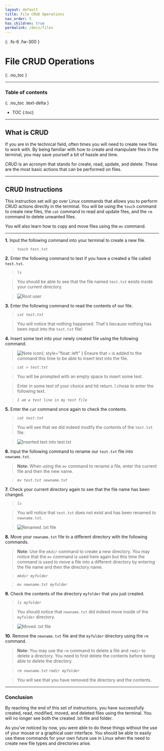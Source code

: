 ```yaml
---
layout: default
title: File CRUD Operations
nav_order: 5
has_children: true
permalink: /docs/files
---
```


{: .fs-6 .fw-300 }

# File CRUD Operations
{: .no_toc }

---

### Table of contents
{: .no_toc .text-delta }
* TOC
{:toc}

---

## What is CRUD

If you are in the technical field, often times you will need to create new files to work with. By being familiar with how to create and manipulate files in the terminal, you may save yourself a bit of hassle and time. 

_CRUD_ is an acronym that stands for create, read, update, and delete. These are the most basic actions that can be performed on files.

---

## CRUD Instructions

This instruction set will go over Linux commands that allows you to perform CRUD actions directly in the terminal. You will be using the `touch` command to create new files, the `cat` command to read and update files, and the `rm` command to delete unwanted files.

 You will also learn how to copy and move files using the *`mv`* command.

---

**1.** Input the following command into your terminal to create a new file.

>```
>touch test.txt
>```


**2.** Enter the following command to test if you have a created a file called `test.txt`.

>```
>ls
>```

>You should be able to see that the file named `test.txt` exists inside your current directory.

>![Root user](https://github.com/dl90/linux-basics/blob/gh-pages/docs/images/files/rootuser.png?raw=true "Root user")


**3.** Enter the following command to read the contents of our file.

>*`cat test.txt`*

>You will notice that nothing happened. That's because nothing has been input into the `test.txt` file!


**4.** Insert some text into your newly created file using the following command.

>![Note icon](https://github.com/dl90/linux-basics/blob/gh-pages/docs/images/icons/note.png?raw=true "Note"){: style="float: left" } Ensure that *`>`* is added to the command this time to be able to insert text into the file.

>*`cat > test.txt`*

>You will be prompted with an empty space to insert some text.

>Enter in some text of your choice and hit return. I chose to enter the following text.

>*`I am a test line in my test file`*


**5.** Enter the *`cat`* command once again to check the contents.

>*`cat test.txt`*

>You will see that we did indeed modify the contents of the `test.txt` file.

>![Inserted text into test.txt](https://github.com/dl90/linux-basics/blob/gh-pages/docs/images/files/insert-text.png?raw=true "test.txt has contents")


**6.** Input the following command to rename our `test.txt` file into `newname.txt`.

>**Note**: When using the *`mv`* command to rename a file, enter the current file and then the new name.

>*`mv test.txt newname.txt`*


**7.** Check your current directory again to see that the file name has been changed.

>*`ls`*

>You will notice that `test.txt` does not exist and has been renamed to `newname.txt`.

>![Renamed .txt file](https://github.com/dl90/linux-basics/blob/gh-pages/docs/images/files/renamed.png?raw=true "Renamed .txt file.")


**8.** Move your `newname.txt` file to a different directory with the following commands.

>**Note**: Use the *`mkdir`* command to create a new directory. You may notice that the *`mv`* command is used here again but this time the command is used to move a file into a different directory by entering the file name and then the directory name.

>*`mkdir myfolder`*

>*`mv newname.txt myfolder`*


**9.** Check the contents of the directory `myfolder` that you just created.

>*`ls myfolder`*

>You should notice that `newname.txt` did indeed move inside of the `myfolder` directory.

>![Moved .txt file](https://github.com/dl90/linux-basics/blob/gh-pages/docs/images/files/moved.png?raw=true "Moved .txt file.")


**10.** Remove the `newname.txt` file and the `myfolder` directory using the *`rm`* command.

>**Note**: You may use the *`rm`* command to delete a file and *`rmdir`* to delete a directory. You need to first delete the contents before being able to delete the directory.

>*`rm newname.txt`*
>*`rmdir myfolder`*

>You will see that you have removed the directory and the contents.

---

### Conclusion

By reaching the end of this set of instructions, you have successfully created, read, modified, moved, and deleted files using the terminal. You will no longer see both the created .txt file and folder.

As you've noticed by now, you were able to do these things without the use of your mouse or a graphical user interface. You should be able to easily use these commands for your own future use in Linux when the need to create new file types and directories arise.
